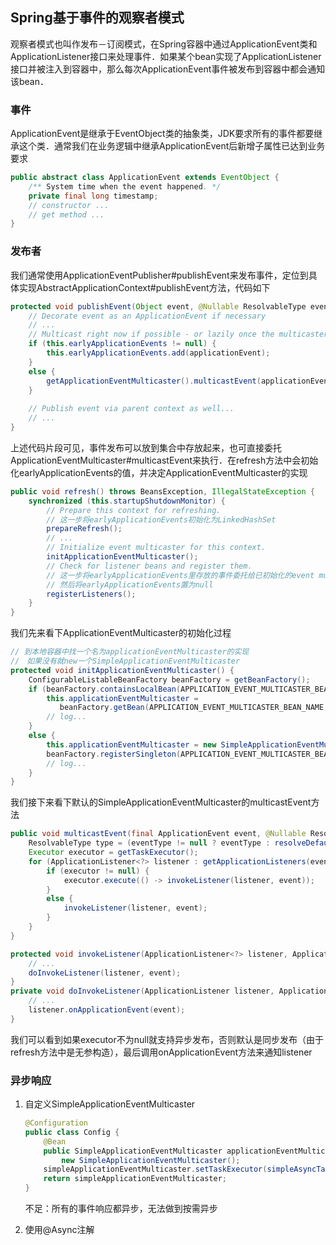## Spring基于事件的观察者模式

​	观察者模式也叫作发布－订阅模式，在Spring容器中通过ApplicationEvent类和ApplicationListener接口来处理事件．如果某个bean实现了ApplicationListener接口并被注入到容器中，那么每次ApplicationEvent事件被发布到容器中都会通知该bean．

### 事件

​	ApplicationEvent是继承于EventObject类的抽象类，JDK要求所有的事件都要继承这个类．通常我们在业务逻辑中继承ApplicationEvent后新增子属性已达到业务要求

```java
public abstract class ApplicationEvent extends EventObject {
    /** System time when the event happened. */
	private final long timestamp;
    // constructor ...
    // get method ...
}
```

### 发布者

​	我们通常使用ApplicationEventPublisher#publishEvent来发布事件，定位到具体实现AbstractApplicationContext#publishEvent方法，代码如下

```java
protected void publishEvent(Object event, @Nullable ResolvableType eventType) {
    // Decorate event as an ApplicationEvent if necessary
    // ...
    // Multicast right now if possible - or lazily once the multicaster is initialized
    if (this.earlyApplicationEvents != null) {
        this.earlyApplicationEvents.add(applicationEvent);
    }
    else {
        getApplicationEventMulticaster().multicastEvent(applicationEvent, eventType);
    }
    
    // Publish event via parent context as well...
    // ...
}
```

上述代码片段可见，事件发布可以放到集合中存放起来，也可直接委托ApplicationEventMulticaster#multicastEvent来执行．在refresh方法中会初始化earlyApplicationEvents的值，并决定ApplicationEventMulticaster的实现

```java
public void refresh() throws BeansException, IllegalStateException {
    synchronized (this.startupShutdownMonitor) {
        // Prepare this context for refreshing.
        // 这一步将earlyApplicationEvents初始化为LinkedHashSet
	    prepareRefresh();
        // ...
        // Initialize event multicaster for this context.
		initApplicationEventMulticaster();
        // Check for listener beans and register them.
        // 这一步将earlyApplicationEvents里存放的事件委托给已初始化的event multicaster进行处理
        // 然后将earlyApplicationEvents置为null
		registerListeners();
    }
}
```

我们先来看下ApplicationEventMulticaster的初始化过程

```java
// 到本地容器中找一个名为applicationEventMulticaster的实现
//　如果没有就new一个SimpleApplicationEventMulticaster
protected void initApplicationEventMulticaster() {
    ConfigurableListableBeanFactory beanFactory = getBeanFactory();
    if (beanFactory.containsLocalBean(APPLICATION_EVENT_MULTICASTER_BEAN_NAME)) {
        this.applicationEventMulticaster = 
           beanFactory.getBean(APPLICATION_EVENT_MULTICASTER_BEAN_NAME, ApplicationEventMulticaster.class);
        // log...
    }
    else {
        this.applicationEventMulticaster = new SimpleApplicationEventMulticaster(beanFactory);
        beanFactory.registerSingleton(APPLICATION_EVENT_MULTICASTER_BEAN_NAME, this.applicationEventMulticaster);
        // log...
    }
}
```

我们接下来看下默认的SimpleApplicationEventMulticaster的multicastEvent方法

```java
public void multicastEvent(final ApplicationEvent event, @Nullable ResolvableType eventType) {
    ResolvableType type = (eventType != null ? eventType : resolveDefaultEventType(event));
    Executor executor = getTaskExecutor();
    for (ApplicationListener<?> listener : getApplicationListeners(event, type)) {
        if (executor != null) {
            executor.execute(() -> invokeListener(listener, event));
        }
        else {
            invokeListener(listener, event);
        }
    }
}

protected void invokeListener(ApplicationListener<?> listener, ApplicationEvent event) {
    // ...
    doInvokeListener(listener, event);
}
private void doInvokeListener(ApplicationListener listener, ApplicationEvent event) {
    // ...
    listener.onApplicationEvent(event);
}
```

我们可以看到如果executor不为null就支持异步发布，否则默认是同步发布（由于refresh方法中是无参构造），最后调用onApplicationEvent方法来通知listener

### 异步响应

1. 自定义SimpleApplicationEventMulticaster

   ```java
   @Configuration
   public class Config {
       @Bean
       public SimpleApplicationEventMulticaster applicationEventMulticaster = 
           new SimpleApplicationEventMulticaster();
       simpleApplicationEventMulticaster.setTaskExecutor(simpleAsyncTaskExecutor());
       return simpleApplicationEventMulticaster;
   }
   ```

   不足：所有的事件响应都异步，无法做到按需异步

2. 使用@Async注解

​	